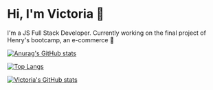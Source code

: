 # Hi, I'm Victoria 👋

I'm a JS Full Stack Developer. Currently working on the final project of Henry's bootcamp, an e-commerce 🚀

[![Anurag's GitHub stats](https://github-readme-stats.vercel.app/api?username=viccoronado)](https://github.com/viccoronado/github-readme-stats)

[![Top Langs](https://github-readme-stats.vercel.app/api/top-langs/?username=viccoronado&layout=compact)](https://github.com/viccoronado/github-readme-stats)

[![Victoria's GitHub stats](https://github-readme-stats.vercel.app/api?username=viccoronado&show_icons=true&theme=omni)](https://github.com/viccoronado/github-readme-stats)
